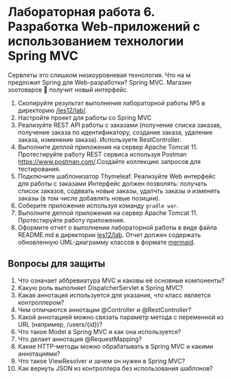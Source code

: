 # Лабораторная работа 6. Разработка Web-приложений с использованием технологии Spring MVC

Сервлеты это слишком низкоуровневая технология.  Что на м предложит Spring  для Web-разработки? Spring MVC. Магазин зоотоваров 🦇  получит новый интерфейс.

1. Скопируйте результат выполнения лабораторной работы №5 в директорию [/les12/lab/](/les12/lab/).
2. Настройте проект для работы со  Spring MVC
3. Реализуйте REST API работы с заказами (получение списка заказав, получение заказа по идентификатору, создание заказа, удаление заказа, изменение заказа). Используете RestController.
4. Выполните деплой приложения на сервер Apache Tomcat 11. Протестируйте работу REST сервиса используя Postman <https://www.postman.com/>.Создайте коллекцию запросов для тестирования.
5. Подключите шаблонизатор Thymeleaf. Реализуйте Web интерфейс для работы с заказами Интерфейс должен позволять: получать список заказов, содввать новые заказы, удалчть заказы и изменять заказы (в том числе добавлять новые позиции).
6. Соберите приложение  используя команду  ```gradle war```.
7. Выполните деплой приложения на сервер Apache Tomcat 11. Протестируйте работу приложения. 
8. Оформите отчет о выполнении лабораторной работы в виде файла  README.md в директории [les12/lab](/les12/lab/). Отчет должен содержать обновленную  UML-диаграмму классов в формате [mermaid](https://mermaid.js.org/).

## Вопросы для защиты

1. Что означает аббревиатура MVC и каковы её основные компоненты?
2. Какую роль выполняет DispatcherServlet в Spring MVC?
3. Какая аннотация используется для указания, что класс является контроллером?
4. Чем отличаются аннотации @Controller и @RestController?
5. Какой аннотацией можно связать параметр метода с переменной из URL (например, /users/{id})?
6. Что такое Model в Spring MVC и как она используется?
7. Что делает аннотация @RequestMapping?
8. Какие HTTP-методы можно обрабатывать в Spring MVC и какими аннотациями?
9. Что такое ViewResolver и зачем он нужен в Spring MVC?
10. Как вернуть JSON из контроллера без использования шаблонов?
